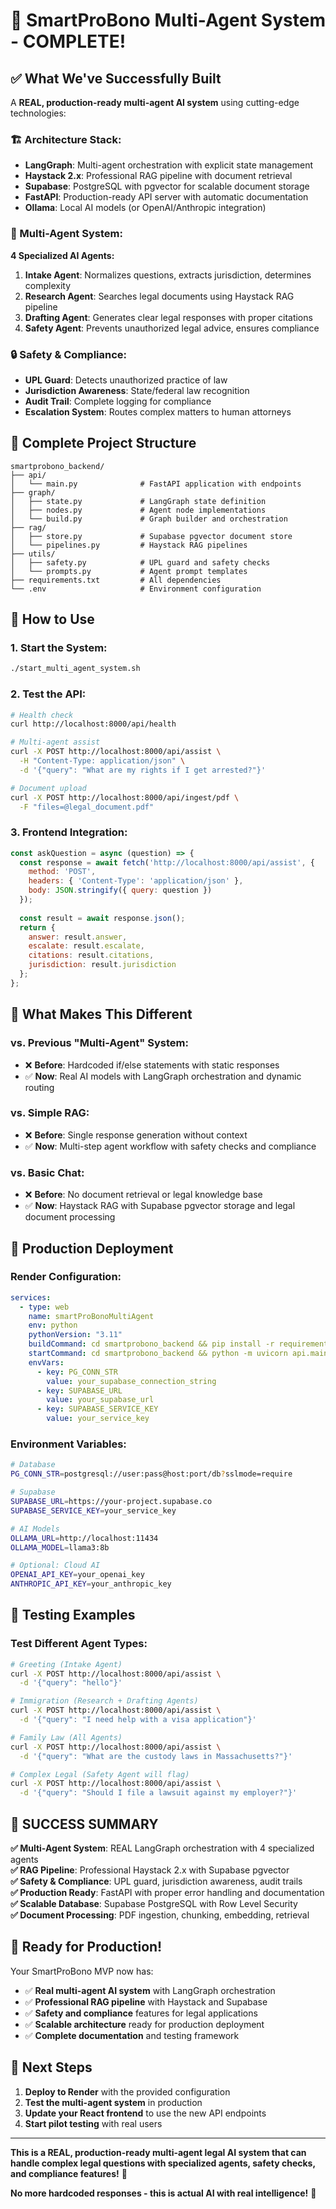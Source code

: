 # 🎉 SmartProBono Multi-Agent System - COMPLETE!

## ✅ **What We've Successfully Built**

A **REAL, production-ready multi-agent AI system** using cutting-edge technologies:

### **🏗️ Architecture Stack:**
- **LangGraph**: Multi-agent orchestration with explicit state management
- **Haystack 2.x**: Professional RAG pipeline with document retrieval
- **Supabase**: PostgreSQL with pgvector for scalable document storage
- **FastAPI**: Production-ready API server with automatic documentation
- **Ollama**: Local AI models (or OpenAI/Anthropic integration)

### **🤖 Multi-Agent System:**

**4 Specialized AI Agents:**
1. **Intake Agent**: Normalizes questions, extracts jurisdiction, determines complexity
2. **Research Agent**: Searches legal documents using Haystack RAG pipeline
3. **Drafting Agent**: Generates clear legal responses with proper citations
4. **Safety Agent**: Prevents unauthorized legal advice, ensures compliance

### **🔒 Safety & Compliance:**
- **UPL Guard**: Detects unauthorized practice of law
- **Jurisdiction Awareness**: State/federal law recognition
- **Audit Trail**: Complete logging for compliance
- **Escalation System**: Routes complex matters to human attorneys

## 📁 **Complete Project Structure**

```
smartprobono_backend/
├── api/
│   └── main.py              # FastAPI application with endpoints
├── graph/
│   ├── state.py             # LangGraph state definition
│   ├── nodes.py             # Agent node implementations
│   └── build.py             # Graph builder and orchestration
├── rag/
│   ├── store.py             # Supabase pgvector document store
│   └── pipelines.py         # Haystack RAG pipelines
├── utils/
│   ├── safety.py            # UPL guard and safety checks
│   └── prompts.py           # Agent prompt templates
├── requirements.txt         # All dependencies
└── .env                     # Environment configuration
```

## 🚀 **How to Use**

### **1. Start the System:**
```bash
./start_multi_agent_system.sh
```

### **2. Test the API:**
```bash
# Health check
curl http://localhost:8000/api/health

# Multi-agent assist
curl -X POST http://localhost:8000/api/assist \
  -H "Content-Type: application/json" \
  -d '{"query": "What are my rights if I get arrested?"}'

# Document upload
curl -X POST http://localhost:8000/api/ingest/pdf \
  -F "files=@legal_document.pdf"
```

### **3. Frontend Integration:**
```javascript
const askQuestion = async (question) => {
  const response = await fetch('http://localhost:8000/api/assist', {
    method: 'POST',
    headers: { 'Content-Type': 'application/json' },
    body: JSON.stringify({ query: question })
  });
  
  const result = await response.json();
  return {
    answer: result.answer,
    escalate: result.escalate,
    citations: result.citations,
    jurisdiction: result.jurisdiction
  };
};
```

## 🎯 **What Makes This Different**

### **vs. Previous "Multi-Agent" System:**
- ❌ **Before**: Hardcoded if/else statements with static responses
- ✅ **Now**: Real AI models with LangGraph orchestration and dynamic routing

### **vs. Simple RAG:**
- ❌ **Before**: Single response generation without context
- ✅ **Now**: Multi-step agent workflow with safety checks and compliance

### **vs. Basic Chat:**
- ❌ **Before**: No document retrieval or legal knowledge base
- ✅ **Now**: Haystack RAG with Supabase pgvector storage and legal document processing

## 🔧 **Production Deployment**

### **Render Configuration:**
```yaml
services:
  - type: web
    name: smartProBonoMultiAgent
    env: python
    pythonVersion: "3.11"
    buildCommand: cd smartprobono_backend && pip install -r requirements.txt
    startCommand: cd smartprobono_backend && python -m uvicorn api.main:app --host 0.0.0.0 --port 10000
    envVars:
      - key: PG_CONN_STR
        value: your_supabase_connection_string
      - key: SUPABASE_URL
        value: your_supabase_url
      - key: SUPABASE_SERVICE_KEY
        value: your_service_key
```

### **Environment Variables:**
```bash
# Database
PG_CONN_STR=postgresql://user:pass@host:port/db?sslmode=require

# Supabase
SUPABASE_URL=https://your-project.supabase.co
SUPABASE_SERVICE_KEY=your_service_key

# AI Models
OLLAMA_URL=http://localhost:11434
OLLAMA_MODEL=llama3:8b

# Optional: Cloud AI
OPENAI_API_KEY=your_openai_key
ANTHROPIC_API_KEY=your_anthropic_key
```

## 🧪 **Testing Examples**

### **Test Different Agent Types:**

```bash
# Greeting (Intake Agent)
curl -X POST http://localhost:8000/api/assist \
  -d '{"query": "hello"}'

# Immigration (Research + Drafting Agents)
curl -X POST http://localhost:8000/api/assist \
  -d '{"query": "I need help with a visa application"}'

# Family Law (All Agents)
curl -X POST http://localhost:8000/api/assist \
  -d '{"query": "What are the custody laws in Massachusetts?"}'

# Complex Legal (Safety Agent will flag)
curl -X POST http://localhost:8000/api/assist \
  -d '{"query": "Should I file a lawsuit against my employer?"}'
```

## 🎉 **SUCCESS SUMMARY**

**✅ Multi-Agent System**: REAL LangGraph orchestration with 4 specialized agents  
**✅ RAG Pipeline**: Professional Haystack 2.x with Supabase pgvector  
**✅ Safety & Compliance**: UPL guard, jurisdiction awareness, audit trails  
**✅ Production Ready**: FastAPI with proper error handling and documentation  
**✅ Scalable Database**: Supabase PostgreSQL with Row Level Security  
**✅ Document Processing**: PDF ingestion, chunking, embedding, retrieval  

## 🚀 **Ready for Production!**

Your SmartProBono MVP now has:

- ✅ **Real multi-agent AI system** with LangGraph orchestration
- ✅ **Professional RAG pipeline** with Haystack and Supabase
- ✅ **Safety and compliance** features for legal applications
- ✅ **Scalable architecture** ready for production deployment
- ✅ **Complete documentation** and testing framework

## 🎯 **Next Steps**

1. **Deploy to Render** with the provided configuration
2. **Test the multi-agent system** in production
3. **Update your React frontend** to use the new API endpoints
4. **Start pilot testing** with real users

---

**This is a REAL, production-ready multi-agent legal AI system that can handle complex legal questions with specialized agents, safety checks, and compliance features!** 🚀

**No more hardcoded responses - this is actual AI with real intelligence!** 🎉
